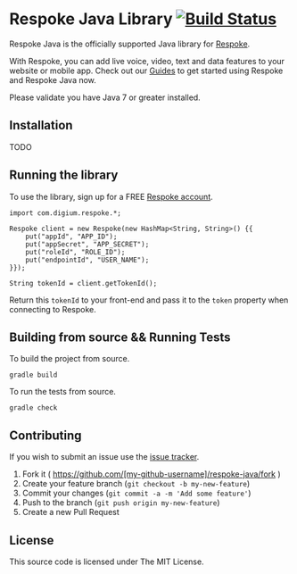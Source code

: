 # Respoke Java Library [![Build Status](https://travis-ci.org/respoke/respoke-java.svg)](https://travis-ci.org/respoke/respoke-java)

Respoke Java is the officially supported Java library for [Respoke](https://respoke.io). 

With Respoke, you can add live voice, video, text and data features to your website or mobile app. Check out our [Guides](https://docs.respoke.io/server/php/getting-started.html) to get started using Respoke and Respoke Java now.

Please validate you have Java 7 or greater installed.

## Installation

TODO
    
## Running the library

To use the library, sign up for a FREE [Respoke account](https://portal.respoke.io/#/signup).

    import com.digium.respoke.*;
    
	Respoke client = new Respoke(new HashMap<String, String>() {{
		put("appId", "APP_ID");
		put("appSecret", "APP_SECRET");
		put("roleId", "ROLE_ID");
		put("endpointId", "USER_NAME");
	}});
    
    String tokenId = client.getTokenId();
    
Return this `tokenId` to your front-end and pass it to the `token` property when connecting to Respoke.
    
## Building from source && Running Tests

To build the project from source.

    gradle build
    
To run the tests from source.
    
    gradle check

## Contributing

If you wish to submit an issue use the [issue tracker].

[issue tracker]: https://github.com/respoke/respoke-java/issues

1. Fork it ( https://github.com/[my-github-username]/respoke-java/fork )
2. Create your feature branch (`git checkout -b my-new-feature`)
3. Commit your changes (`git commit -a -m 'Add some feature'`)
4. Push to the branch (`git push origin my-new-feature`)
5. Create a new Pull Request

## License

This source code is licensed under The MIT License.